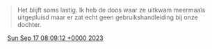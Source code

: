 > Het blijft soms lastig\. Ik heb de doos waar ze uitkwam meermaals uitgepluisd maar er zat echt geen gebruikshandleiding bij onze dochter\.

<img src="../../media/tweet.ico" width="12" /> [Sun Sep 17 08:09:12 +0000 2023](https://twitter.com/DromerDenker/status/1703320184822395234)